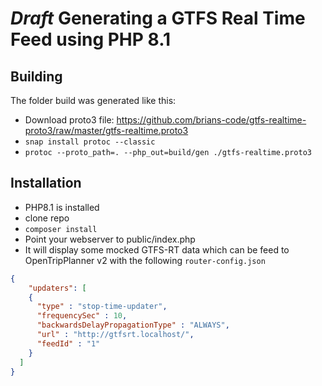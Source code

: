 # *Draft* Generating a GTFS Real Time Feed using PHP 8.1

## Building

The folder build was generated like this:

* Download proto3 file: https://github.com/brians-code/gtfs-realtime-proto3/raw/master/gtfs-realtime.proto3
* `snap install protoc --classic`
* `protoc --proto_path=. --php_out=build/gen ./gtfs-realtime.proto3`

## Installation

* PHP8.1 is installed
* clone repo
* `composer install`
* Point your webserver to public/index.php
* It will display some mocked GTFS-RT data which can be feed to OpenTripPlanner v2 with the following `router-config.json`

```json
{
    "updaters": [
    {
      "type" : "stop-time-updater",
      "frequencySec" : 10,
      "backwardsDelayPropagationType" : "ALWAYS",
      "url" : "http://gtfsrt.localhost/",
      "feedId" : "1"
    }
  ]
}
```
